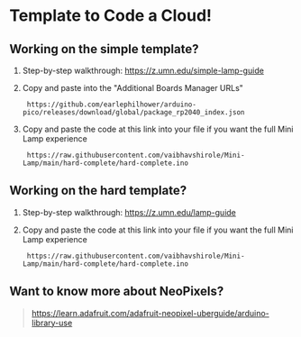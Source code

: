 # Template to Code a Cloud!

## Working on the simple template?
1. Step-by-step walkthrough: https://z.umn.edu/simple-lamp-guide
2. Copy and paste into the "Additional Boards Manager URLs"

        https://github.com/earlephilhower/arduino-pico/releases/download/global/package_rp2040_index.json

3. Copy and paste the code at this link into your file if you want the full Mini Lamp experience

        https://raw.githubusercontent.com/vaibhavshirole/Mini-Lamp/main/hard-complete/hard-complete.ino

## Working on the hard template?
1. Step-by-step walkthrough: https://z.umn.edu/lamp-guide
  
2. Copy and paste the code at this link into your file if you want the full Mini Lamp experience

        https://raw.githubusercontent.com/vaibhavshirole/Mini-Lamp/main/hard-complete/hard-complete.ino

## Want to know more about NeoPixels? 
> https://learn.adafruit.com/adafruit-neopixel-uberguide/arduino-library-use
